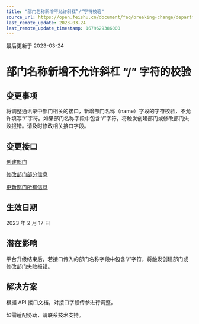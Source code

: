 ```yaml
---
title: "部门名称新增不允许斜杠”/“字符校验"
source_url: https://open.feishu.cn/document/faq/breaking-change/department_name_added_character_check
last_remote_update: 2023-03-24
last_remote_update_timestamp: 1679629386000
---
```

最后更新于 2023-03-24

# 部门名称新增不允许斜杠 “/” 字符的校验

## 变更事项
将调整通讯录中部门相关的接口，新增部门名称（name）字段的字符校验，不允许填写“/”字符。如果部门名称字段中包含“/”字符，将触发创建部门或修改部门失败报错。请及时修改相关接口字段。

## 变更接口
[创建部门](https://open.feishu.cn/document/uAjLw4CM/ukTMukTMukTM/reference/contact-v3/department/create)

[修改部门部分信息](https://open.feishu.cn/document/uAjLw4CM/ukTMukTMukTM/reference/contact-v3/department/patch)

[更新部门所有信息](https://open.feishu.cn/document/uAjLw4CM/ukTMukTMukTM/reference/contact-v3/department/update)

## 生效日期
2023 年 2 月 17 日

## 潜在影响
平台升级结束后，若接口传入的部门名称字段中包含“/”字符，将触发创建部门或修改部门失败报错。

## 解决方案
根据 API 接口文档，对接口字段传参进行调整。

如需适配协助，请联系技术支持。
